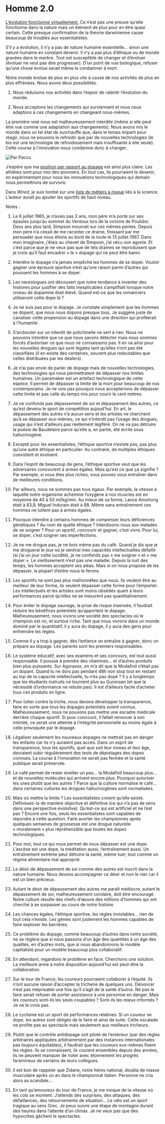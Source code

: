 # Homme 2.0

[L’évolution fonctionne virtuellement.](https://tcrouzet.com/2007/08/06/le-retour-des-mythes/) Ce n’est pas une preuve qu’elle fonctionne dans la nature mais un élément de plus pour en être quasi certain. Cette presque confirmation de la théorie darwinienne cause beaucoup de troubles aux essentialistes.

S’il y a évolution, il n’y a pas de nature humaine essentielle… sinon une nature humaine en constant devenir. Il n’y a pas plus d’éthique ou de morale gravées dans le marbre. Tout est susceptible de changer et d’évoluer (évoluer ne veut pas dire progresser). D’un point de vue biologique, refuser qu’une chose évolue serait même la condamner à mort.

Notre monde évolue de plus en plus vite à cause de nos activités de plus en plus effrénées. Nous avons deux possibilités.

1. Nous réduisons nos activités dans l’espoir de ralentir l’évolution du monde.

2. Nous acceptons les changements qui surviennent et nous nous adaptons à ces changements en changeant nous-mêmes.

La première voie nous est malheureusement interdite (même si elle peut être vue comme une adaptation aux changements). Nous avons mis le monde dans un tel état de surchauffe que, dans le temps imparti pour réagir, nous ne pouvons le refroidir que par de nouvelles technologies (le bio est une technologie de refroidissement mais insuffisante à elle seule). Cette course à l’innovation nous condamne donc à changer.

![Par Pacco](https://tcrouzet.com/images_tc/20070827pacco.gif)

J’espère que ma [position par rapport au dopage](https://tcrouzet.com/2007/07/26/le-dopage-controle/) est ainsi plus claire. Les athlètes sont pour moi des pionniers. En tout cas, ils pourraient le devenir, en expérimentant pour nous les innovations technologiques qui demain nous permettrons de survivre.

Dans *Wired*, je suis tombé sur une [liste de métiers à risque](http://www.wired.com/science/discoveries/magazine/15-08/st_sciencejobs) liés à la science. L’auteur aurait pu ajouter les sportifs de haut niveau.

Notes :

1. Le 6 juillet 1965, je n’avais pas 2 ans, mon père m’a porté sur ses épaules jusqu’au sommet du Ventoux lors de la victoire de Poulidor. Deux ans plus tard, Simpson mourrait sur ces mêmes pentes. Depuis mon père n’a cessé de me raconter ce drame, finissant par me persuader que nous étions au bord de la route le 13 juillet 1967. Dans mon imaginaire, j’étais au chevet de Simpson, j’ai vécu son agonie. Et c’est parce que je ne veux pas que de tels drames se reproduisent que je crois qu’il faut encadrer « le » dopage qui ne peut être banni.

2. Interdire le dopage n’a jamais empêché les hommes de se doper. Vouloir gagner une épreuve sportive n’est qu’une raison parmi d’autres qui poussent les hommes à se doper.

3. Les neurologues ont découvert que notre tendance à inventer des histoires pour justifier des faits inexplicables s’amplifiait lorsque notre niveau de dopamine était élevé. Quand est-ce que les romanciers utiliseront cette dope là ?

4. Je ne suis pas pour le dopage. Je constate simplement que les hommes se dopent, que nous nous dopons presque tous. Je suggère juste de canaliser cette propension au dopage dans une direction qui profiterait à l’humanité.

5. S’arcbouter sur un interdit de polichinelle ne sert à rien. Nous ne pouvons interdire que ce que nous savons détecter mais nous sommes forcés d’autoriser ce que nous ne connaissons pas. Il en va ainsi pour les nouvelles drogues qui sont légales tant qu’elles n’ont pas été classifiées (il en existe des centaines, souvent plus redoutables que celles distribuées par les dealers).

6. Je n’ai pas envie de parler de dopage mais de nouvelles technologies, des technologies qui nous permettraient de dépasser nos limites humaines. Un pacemaker est un artefact technologique de cette espèce. Il permet de dépasser la limite de la mort pour beaucoup de nos contemporains. Je ne vois pas pourquoi nous accepterions de dépasser cette limite et pas celle du temps mis pour courir le cent mètres.

7. Je ne confonds pas dépassement de soi et dépassement des autres, ce qu’est devenu le sport de compétition aujoud’hui. En art, le dépassement des autres n’a aucun sens et les artistes ne cherchent qu’à se dépasser eux-mêmes, ce qui n’interdit pas l’usage des drogues, usage qui n’est d’ailleurs pas réellement légiféré. On ne va pas détruire la poésie de Baudelaire parce qu’elle a, en partie, été écrite sous hallucinogène.

8. Excepté pour les essentialistes, l’éthique sportive n’existe pas, pas plus qu’une autre éthique en particulier. Au contraire, de multiples éthiques coexistent et évoluent.

9. Dans l’esprit de beaucoup de gens, l’éthique sportive veut que les adversaires concourent à armes égales. Mais qu’est ce que ça signifie ? Par exemple, si vous êtes plus riches, vous pouvez vous entraîner dans de meilleures conditions.

10. Par ailleurs, nous ne sommes pas tous égaux. Par exemple, la vitesse à laquelle notre organisme achemine l’oxygène à nos muscles est en moyenne de 40 à 50 ml/kg/min. Au mieux de sa forme, Lance Amstrong était à 83,8, Miguel Indurain était à 88. Même sans entraînement ces hommes ne luttent pas à armes égales.

11. Pourquoi interdire à certains hommes de compenser leurs déficiences génétiques ? Au nom de quelle éthique ? Interdisons-nous aux malades de se soigner ? Pour un sportif, concourir et gagner, c’est vivre. Pour lui, se doper, c’est soigner ses imperfections.

12. Je ne me drogue pas, je ne bois même pas du café. Quand je dis que je me droguerai le jour où je sentirai mes capacités intellectuelles défaillir (si j’ai un jour cette lucidité), je ne confonds pas « me soigner » et « me doper ». Le vieillissement n’est pas une maladie. Depuis la nuit des temps, les hommes acceptent ses aléas. Mais si on nous propose de les dépasser, la plupart d’entre-nous le ferons.

13. Les sportifs ne sont pas plus malhonnêtes que nous. Ils veulent être au meilleur de leur forme, ils veulent dépasser cette forme pour l’emporter. Les intellectuels et les artistes sont moins obsédés quant à leurs performances parce qu’elles ne se mesurent pas quantitativement.

14. Pour éviter le dopage sauvage, la prise de risque insensée, il faudrait réduire les bénéfices potentiels qu’apportent le dopage. Malheureusement, nous vivons une société des spectacles où le champion est roi, et surtout riche. Tant que nous vivrons dans un monde dominé par le quantitatif, il y aura du dopage, il y aura des gens pour enfreindre les règles.

15. Comme il y a trop à gagner, dès l’enfance on entraîne à gagner, donc on prépare au dopage. Les parents sont les premiers responsables.

16. Le système éducatif, avec ses examens et ses concours, est tout aussi responsable. Il pousse à prendre des vitamines… et d’autres produits bien plus puissants. Sur Agoravox, on m’a dit que la Modafinil n’était pas un dopant. Quand tu ne dors pas pendant 48h non stop tout en restant au top de ta capacité intellectuelle, tu n’es pas dopé ? Il y a longtemps que les étudiants instruits ne tournent plus au Guronsan (et que la nécessité d’ordonnance ne rebute pas). Il est d’ailleurs facile d’acheter tous ces produits en ligne.

17. Pour lutter contre la triche, nous devons développer la transparence, faire en sorte que tous les dopages potentiels soient connus. Malheureusement, nous ne pouvons pas mettre une escadre médicale derrière chaque sportif. Si pour concourir, il fallait renoncer à son intimité, ce serait une atteinte à l’intégrité personnelle au moins égale à celle provoquée par le dopage.

18. Légaliser seulement les nouveaux dopages ne mettrait pas en danger les enfants car ils n’y auraient pas accès. Dans un esprit de transparence, tous les sportifs, quel que soit leur niveau et leur âge, devraient subir régulièrement des tests de dépistages des dopes connues. La course à l’innovation ne serait pas fermée et la santé publique serait préservée.

19. Le café permet de rester éveiller un peu… la Modafinil beaucoup plus… et de nouvelles molécules qui arrivent encore plus. Pourquoi autoriser les unes plutôt que les autres ? Parce que la culture normalise le café… dans certaines cultures les drogues hallucinogènes sont normalisées.

20. Mais où mettre la limite ? Les essentialistes croient qu’elle existe. Définissez-la de manière objective et définitive (ce qui n’a pas de sens dans une perspective évolutive). Qu’est-ce qui est artificiel et ne l’est pas ? Encore une fois, seuls les essentialistes sont capables de répondre à cette question. Faire avorter les championnes après quelques semaines de grossesse est une drogue naturelle « moralement » plus répréhensible que toutes les dopes technologiques.

21. Pour moi, tout ce qui nous permet de nous dépasser est une dope. L’ascèse est une dope, la méditation aussi, l’entraînement aussi. Un entraînement extrême peut détruire la santé, même tuer, tout comme un régime alimentaire mal approprié.

22. Le désir de dépassement de soi comme des autres est inscrit dans la nature humaine. Nous devons accompagner ce désir et non le nier car il est un bien précieux.

23. Autant le désir de dépassement des autres me paraît médiocre, autant le dépassement de soi, malheureusement corolaire, doit être encouragé. Notre culture résulte des chefs-d’œuvre des millions d’hommes qui ont cherché à se surpasser au cours de notre histoire.

24. Les chances égales, l’éthique sportive, les règles inviolables… rien de tout cela n’existe. Les génies sont justement les hommes capables de faire exploser les barrières.

25. Ce problème du dopage, comme beaucoup d’autres dans notre société, ne se règlera que si nous passons d’un âge des quantités à un âge des qualités, en d’autres mots, que si nous abandonnons le modèle capitaliste pour un modèle beaucoup plus collaboratif.

26. En attendant, regardons le problème en face. Cherchons une solution. La meilleure arme à notre disposition aujourd’hui est peut-être la collaboration.

27. Sur le tour de France, les coureurs pourraient collaborer à l’équité. Ils n’ont aucune raison d’accepter la tricherie de quelques uns. Dénoncer n’est pas méprisable une fois qu’il s’agit de la santé d’autrui. Ne pas le faire serait refuser de porter assistance à une personne en danger. Mais les coureurs sont-ils les seuls coupables ? Sont-ils les mieux informés ? Je ne le crois pas.

28. Le cyclisme est un sport de performances relatives. Si un coureur se dope, les autres sont obligés de le faire et ainsi de suite. Cette escalade ne profite pas au spectacle mais seulement aux meilleurs tricheurs.

29. Plutôt que le contrôle antidopage soit piloté de l’extérieur (par des règles arbitraires appliquées arbitrairement par des instances internationales pas toujours équitables), il faudrait que les coureurs eux-mêmes fixent les règles. Ils se connaissent, ils courent ensembles depuis des années, ils ne peuvent manquer de noter avec étonnement les progrès faramineux de certains de leurs collègues.

30. Il est bon de rappeler que Zidane, notre héros national, doubla de masse musculaire après un an dans le championnat italien. Personne ne cria alors au scandale…

31. En tant qu’amoureux du tour de France, je me moque de la vitesse où les cols se montent. J’attends des surprises, des attaques, des défaillances, des retournements de situation… Le vélo est un sport tragique au sens Grec. Je peux suivre une étape de montagne durant des heures dans l’attente d’un climax. Je ne veux pas que des hypocrites gâchent le spectacles.